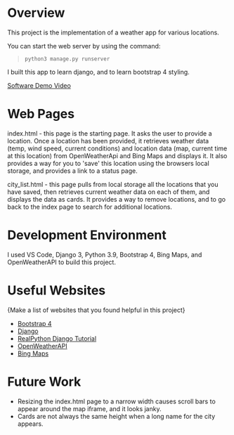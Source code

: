 # Overview

This project is the implementation of a weather app for various locations.

You can start the web server by using the command:
>`python3 manage.py runserver`

I built this app to learn django, and to learn bootstrap 4 styling.

[Software Demo Video](http://youtube.link.goes.here)

# Web Pages

index.html - this page is the starting page. It asks the user to provide a location. Once a location has been provided, it retrieves weather data (temp, wind speed, current conditions) and location data (map, current time at this location) from OpenWeatherApi and Bing Maps and displays it. It also provides a way for you to 'save' this location using the browsers local storage, and provides a link to a status page.

city_list.html - this page pulls from local storage all the locations that you have saved, then retrieves current weather data on each of them, and displays the data as cards. It provides a way to remove locations, and to go back to the index page to search for additional locations.

# Development Environment

I used VS Code, Django 3, Python 3.9, Bootstrap 4, Bing Maps, and OpenWeatherAPI to build this project.

# Useful Websites

{Make a list of websites that you found helpful in this project}
* [Bootstrap 4](https://getbootstrap.com/docs/4.0/getting-started/introduction/)
* [Django](https://www.djangoproject.com/)
* [RealPython Django Tutorial](https://realpython.com/get-started-with-django-1/)
* [OpenWeatherAPI](https://openweathermap.org/api)
* [Bing Maps](https://learn.microsoft.com/en-us/bingmaps/)


# Future Work

* Resizing the index.html page to a narrow width causes scroll bars to appear around the map iframe, and it looks janky. 
* Cards are not always the same height when a long name for the city appears.
